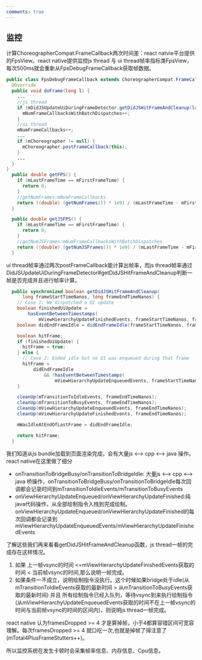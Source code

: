 ```yaml
---
comments: true
---
```


## 监控

计算ChoreographerCompat.FrameCallback两次时间差：react natvie平台提供的FpsView。react native提供监控js thread 与 ui thread帧率指标类FpsView，每次500ms就会重新从FpsDebugFrameCallback获取帧数据。

```java
public class FpsDebugFrameCallback extends ChoreographerCompat.FrameCallback {
  @Override
  public void doFrame(long l) {
    ...
    //js thread
    if (mDidJSUpdateUiDuringFrameDetector.getDidJSHitFrameAndCleanup(lastFrameStartTime, l)) {
      mNumFrameCallbacksWithBatchDispatches++;
    }
    //ui thread
    mNumFrameCallbacks++;
    ...
    if (mChoreographer != null) {
      mChoreographer.postFrameCallback(this);
    }
    ...
  }
}
  public double getFPS() {
    if (mLastFrameTime == mFirstFrameTime) {
      return 0;
    }
    //getNumFrames:mNumFrameCallbacks
    return ((double) (getNumFrames()) * 1e9) / (mLastFrameTime - mFirstFrameTime);
  }

  public double getJSFPS() {
    if (mLastFrameTime == mFirstFrameTime) {
      return 0;
    }
    //getNumJSFrames:mNumFrameCallbacksWithBatchDispatches
    return ((double) (getNumJSFrames()) * 1e9) / (mLastFrameTime - mFirstFrameTime);
  }
```
ui thread帧率通过两次postFrameCallback能计算出帧率，而js thread帧率通过DidJSUpdateUiDuringFrameDetector#getDidJSHitFrameAndCleanup判断一帧是否完成并且进行帧率计算。

```java
  public synchronized boolean getDidJSHitFrameAndCleanup(
      long frameStartTimeNanos, long frameEndTimeNanos) {
    // Case 1: We dispatched a UI update
    boolean finishedUiUpdate =
        hasEventBetweenTimestamps(
            mViewHierarchyUpdateFinishedEvents, frameStartTimeNanos, frameEndTimeNanos);
    boolean didEndFrameIdle = didEndFrameIdle(frameStartTimeNanos, frameEndTimeNanos);

    boolean hitFrame;
    if (finishedUiUpdate) {
      hitFrame = true;
    } else {
      // Case 2: Ended idle but no UI was enqueued during that frame
      hitFrame =
          didEndFrameIdle
              && !hasEventBetweenTimestamps(
                  mViewHierarchyUpdateEnqueuedEvents, frameStartTimeNanos, frameEndTimeNanos);
    }

    cleanUp(mTransitionToIdleEvents, frameEndTimeNanos);
    cleanUp(mTransitionToBusyEvents, frameEndTimeNanos);
    cleanUp(mViewHierarchyUpdateEnqueuedEvents, frameEndTimeNanos);
    cleanUp(mViewHierarchyUpdateFinishedEvents, frameEndTimeNanos);

    mWasIdleAtEndOfLastFrame = didEndFrameIdle;

    return hitFrame;
  }
```


我们知道从js bundle加载到页面渲染完成，会有大量js <--> cpp <--> java 操作。react native在这里做了细分

- onTransitionToBridgeBusy/onTransitionToBridgeIdle: 大量js <--> cpp <--> java 桥操作，onTransitionToBridgeBusy/onTransitionToBridgeIdle每次回调都会记录时间到mTransitionToIdleEvents/mTransitionToBusyEvents
- onViewHierarchyUpdateEnqueued/onViewHierarchyUpdateFinished:纯java代码操作，从全部绘制指令入栈到完成绘制。onViewHierarchyUpdateEnqueued/onViewHierarchyUpdateFinished的每次回调都会记录到mViewHierarchyUpdateEnqueuedEvents/mViewHierarchyUpdateFinishedEvents

了解这些我们再来看看getDidJSHitFrameAndCleanup函数，js thread一帧的完成存在这样情况。

1. 如果 上一帧vsync的时间 <=mViewHierarchyUpdateFinishedEvents获取的时间 < 当前帧vsync的时间,那么说明一帧完成。
2. 如果条件一不成立，说明绘制指令没执行。这个时候如果bridge处于idle(从mTransitionToIdleEvents获取的最新时间 > 从mTransitionToBusyEvents获取的最新时间) 并且 所有绘制指令已经入队列，等待vsync到来执行绘制指令(从mViewHierarchyUpdateEnqueuedEvents获取的时间不在上一帧vsync的时间与当前帧vsync的时间的区间内)，则说明js thread一帧完成。

react native 认为framesDropped >= 4 才是算掉帧，小于4都算容错区间可宽容理解。每次framesDropped >= 4 就口吃一次,也就是掉帧了得注意了(mTotal4PlusFrameStutters++)。

所以监控系统在发生卡顿时会采集帧率信息、内存信息、Cpu信息。